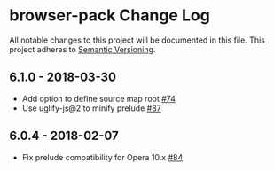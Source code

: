 # browser-pack Change Log

All notable changes to this project will be documented in this file.
This project adheres to [Semantic Versioning](http://semver.org/).

## 6.1.0 - 2018-03-30

- Add option to define source map root [#74](https://github.com/browserify/browser-pack/pull/74)
- Use uglify-js@2 to minify prelude [#87](https://github.com/browserify/browser-pack/pull/87)

## 6.0.4 - 2018-02-07

- Fix prelude compatibility for Opera 10.x [#84](https://github.com/browserify/browser-pack/pull/84)
